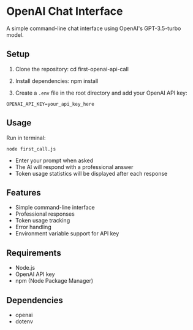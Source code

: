 # OpenAI Chat Interface

A simple command-line chat interface using OpenAI's GPT-3.5-turbo model.

## Setup

1. Clone the repository:
cd first-openai-api-call


2. Install dependencies:
npm install

3. Create a `.env` file in the root directory and add your OpenAI API key:
```
OPENAI_API_KEY=your_api_key_here
```

## Usage

Run in terminal:
```
node first_call.js
```

- Enter your prompt when asked
- The AI will respond with a professional answer
- Token usage statistics will be displayed after each response

## Features

- Simple command-line interface
- Professional responses
- Token usage tracking
- Error handling
- Environment variable support for API key

## Requirements

- Node.js
- OpenAI API key
- npm (Node Package Manager)

## Dependencies

- openai
- dotenv 